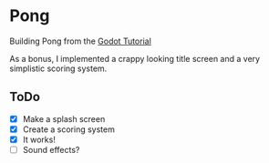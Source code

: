 # Pong
Building Pong from the [Godot Tutorial](http://docs.godotengine.org/en/stable/learning/step_by_step/simple_2d_game.html "Godot 2D Tut")

As a bonus, I implemented a crappy looking title screen and a very simplistic scoring system.


## ToDo

- [x] Make a splash screen
- [x] Create a scoring system 
- [x] It works! 
- [ ] Sound effects? 